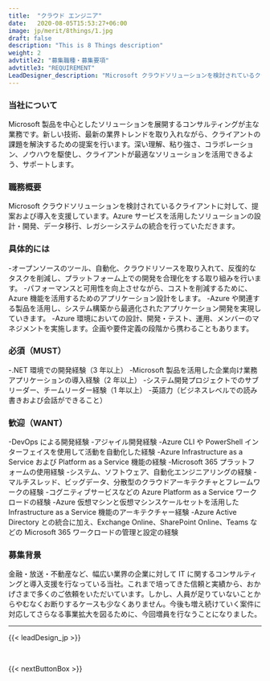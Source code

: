 ```yaml
---
title:  "クラウド エンジニア"
date:   2020-08-05T15:53:27+06:00
image: jp/merit/8things/1.jpg
draft: false
description: "This is 8 Things description"
weight: 2
advtitle2: "募集職種・募集要項"
advtitle3: "REQUIREMENT"
LeadDesigner_description: "Microsoft クラウドソリューションを検討されているクライアントに対して、提案および導入を支援しています。Azure サービスを活用したソリューションの設計・開発、データ移行、レガシーシステムの統合を行っていただきます。"
---
```

### 当社について
Microsoft 製品を中心としたソリューションを展開するコンサルティングが主な業務です。新しい技術、最新の業界トレンドを取り入れながら、クライアントの課題を解決するための提案を行います。深い理解、粘り強さ、コラボレーション、ノウハウを駆使し、クライアントが最適なソリューションを活用できるよう、サポートします。

### 職務概要
Microsoft クラウドソリューションを検討されているクライアントに対して、提案および導入を支援しています。Azure サービスを活用したソリューションの設計・開発、データ移行、レガシーシステムの統合を行っていただきます。

### 具体的には
-オープンソースのツール、自動化、クラウドリソースを取り入れて、反復的なタスクを削減し、プラットフォーム上での開発を合理化をする取り組みを行います。
-パフォーマンスと可用性を向上させながら、コストを削減するために、Azure 機能を活用するためのアプリケーション設計をします。
-Azure や関連する製品を活用し、システム構築から最適化されたアプリケーション開発を実現していきます。
-Azure 環境においての設計、開発・テスト、運用、メンバーのマネジメントを実施します。企画や要件定義の段階から携わることもあります。

### 必須（MUST）
-.NET 環境での開発経験（3 年以上）
-Microsoft 製品を活用した企業向け業務アプリケーションの導入経験（2 年以上）
-システム開発プロジェクトでのサブリーダー、チームリーダー経験（1 年以上）
-英語力（ビジネスレベルでの読み書きおよび会話ができること）

### 歓迎（WANT）
-DevOps による開発経験
-アジャイル開発経験
-Azure CLI や PowerShell インターフェイスを使用して活動を自動化した経験
-Azure Infrastructure as a Service および Platform as a Service 機能の経験
-Microsoft 365 プラットフォームの使用経験
-システム、ソフトウェア、自動化エンジニアリングの経験
-マルチスレッド、ビッグデータ、分散型のクラウドアーキテクチャとフレームワークの経験
-コグニティブサービスなどの Azure Platform as a Service ワークロードの経験
-Azure 仮想マシンと仮想マシンスケールセットを活用した Infrastructure as a Service 機能のアーキテクチャー経験
-Azure Active Directory との統合に加え、Exchange Online、SharePoint Online、Teams などの Microsoft 365 ワークロードの管理と設定の経験

### 募集背景
金融・放送・不動産など、幅広い業界の企業に対して IT に関するコンサルティングと導入支援を行なっている当社。これまで培ってきた信頼と実績から、おかげさまで多くのご依頼をいただいています。しかし、人員が足りていないことからやむなくお断りするケースも少なくありません。今後も増え続けていく案件に対応してさらなる事業拡大を図るために、今回増員を行なうことになりました。

---
{{< leadDesign_jp >}}

&nbsp;

{{< nextButtonBox >}}
